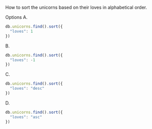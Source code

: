 
How to sort the unicorns based on their loves in alphabetical order.


Options
A.
```js
db.unicorns.find().sort({
  "loves": 1
})
```


B.
```js
db.unicorns.find().sort({
  "loves": -1
})
```

C.
```js
db.unicorns.find().sort({
  "loves": "desc"
})
```

D.
```js
db.unicorns.find().sort({
  "loves": "asc"
})
```